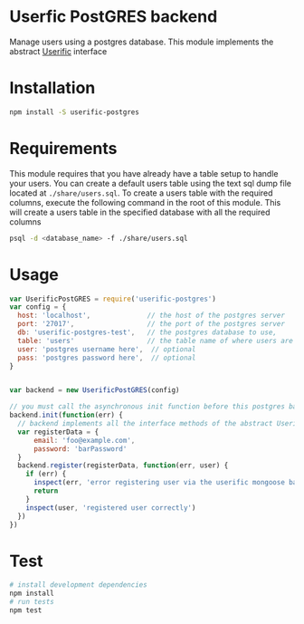# Userfic PostGRES backend

Manage users using a postgres database. This module implements the abstract [Userific](https://github.com/nisaacson/userific) interface

# Installation

```bash
npm install -S userific-postgres
```

# Requirements

This module requires that you have already have a table setup to handle your users. You can create a default users table using the text sql dump file located at `./share/users.sql`. To create a users table with the required columns, execute the following command in the root of this module. This will create a users table in the specified database with all the required columns

```bash
psql -d <database_name> -f ./share/users.sql
```


# Usage

```javascript
var UserificPostGRES = require('userific-postgres')
var config = {
  host: 'localhost',              // the host of the postgres server
  port: '27017',                  // the port of the postgres server
  db: 'userific-postgres-test',   // the postgres database to use,
  table: 'users'                  // the table name of where users are stored in the database
  user: 'postgres username here',  // optional
  pass: 'postgres password here',  // optional
}


var backend = new UserificPostGRES(config)

// you must call the asynchronous init function before this postgres backend can be used
backend.init(function(err) {
  // backend implements all the interface methods of the abstract Userific module
  var registerData = {
      email: 'foo@example.com',
      password: 'barPassword'
  }
  backend.register(registerData, function(err, user) {
    if (err) {
      inspect(err, 'error registering user via the userific mongoose backend')
      return
    }
    inspect(user, 'registered user correctly')
  })
})
```


# Test

```bash
# install development dependencies
npm install
# run tests
npm test
```
